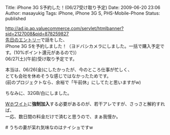 Title: iPhone 3G S予約した！(06/27受け取り予定)
Date: 2009-06-20 23:06
Author: masayukig
Tags: iPhone, iPhone 3G S, PHS-Mobile-Phone
Status: published

<http://ad.jp.ap.valuecommerce.com/servlet/htmlbanner?sid=2127008&pid=878259827>  
[先日のエントリー](http://www.0r2.info/blog/2009/06/19/iphone-3g-s-%e6%9c%aa%e3%81%a0%e4%ba%88%e7%b4%84%e3%81%a7%e3%81%8d%e3%81%9a-%e8%87%aa%e5%88%86%e3%81%ae%e3%81%9b%e3%81%84/)で話をした、  
iPhone 3G
Sを予約しました！（ヨドバシカメラにしました。一括で購入予定です。(10%ポイント還元があるので)）  
06/27(土)(午前)受け取り予定です。

本当は、06/26(金)にしたかったが、今のところ仕事が忙しく、  
とても会社を休めそうな感じではなかったためです。  
(前のプロジェクトなら、余裕で「午前休」にしてたと思いますがw)

ちなみに、32GB/白にしました。

[Wホワイト](http://mb.softbank.jp/mb/price_plan/3G/w_white/#application)に**強制加入**する必要があるのが、若干アレですが、さっさと解約すれば、  
一応、数日間の料金だけで済むと思うので、まぁ我慢か。

\# うちの妻が呆れ気味なのはナイショですw
